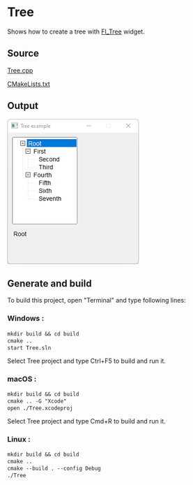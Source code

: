 # Tree

Shows how to create a tree with [Fl_Tree](https://www.fltk.org/doc-1.3/classFl__Tree.html) widget.

## Source

[Tree.cpp](Tree.cpp)

[CMakeLists.txt](CMakeLists.txt)

## Output

![output](../../../docs/Pictures/Examples/Tree.png)

## Generate and build

To build this project, open "Terminal" and type following lines:

### Windows :

``` shell
mkdir build && cd build
cmake .. 
start Tree.sln
```

Select Tree project and type Ctrl+F5 to build and run it.

### macOS :

``` shell
mkdir build && cd build
cmake .. -G "Xcode"
open ./Tree.xcodeproj
```

Select Tree project and type Cmd+R to build and run it.

### Linux :

``` shell
mkdir build && cd build
cmake .. 
cmake --build . --config Debug
./Tree
```
